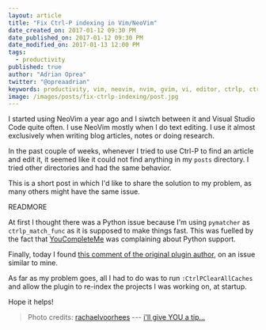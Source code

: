 ```yaml
---
layout: article
title: "Fix Ctrl-P indexing in Vim/NeoVim"
date_created_on: 2017-01-12 09:30 PM
date_published_on: 2017-01-12 09:30 PM
date_modified_on: 2017-01-13 12:00 PM
tags:
  - productivity
published: true
author: "Adrian Oprea"
twitter: "@opreaadrian"
keywords: productivity, vim, neovim, nvim, gvim, vi, editor, ctrlp, ctrl-p, plugin, fuzzy finder
image: /images/posts/fix-ctrlp-indexing/post.jpg
---
```


I started using NeoVim a year ago and I siwtch between it and Visual Studio Code quite often. I use NeoVim
mostly when I do text editing. I use it almost exclusively when writing blog articles, notes or doing research.

In the past couple of weeks, whenever I tried to use Ctrl-P to find an article and edit it, it seemed like
it could not find anything in my `posts` directory. I tried other directories and had the same behavior.

This is a short post in which I'd like to share the solution to my problem, as many others might have the same issue.

READMORE

At first I thought there was a Python issue because I'm using `pymatcher` as `ctrlp_match_func` as it is supposed to make things fast.
This was fuelled by the fact that [YouCompleteMe](https://valloric.github.io/YouCompleteMe/) was complaining about Python support.

Finally, today I found [this comment of the original plugin author](https://github.com/kien/ctrlp.vim/issues/234#issuecomment-6926482), on an issue similar to mine.

As far as my problem goes, all I had to do was to run `:CtrlPClearAllCaches` and allow the plugin to re-index the projects I was working on, at startup. 

Hope it helps!

> Photo credits:
> [rachaelvoorhees](https://www.flickr.com/photos/rachaelvoorhees/) --- [i'll give YOU a tip...](https://flic.kr/p/2gcwRA)
